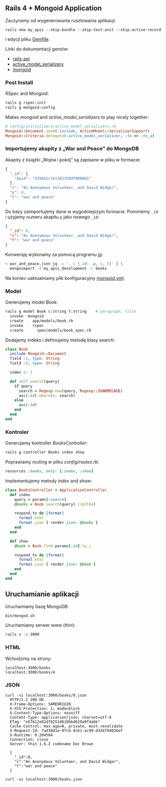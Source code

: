 ## Rails 4 + Mongoid Application

Zaczynamy od wygenerowania rusztowania aplikacji:

    rails new my_apis --skip-bundle --skip-test-unit --skip-active-record

i edycji pliku [Gemfile](Gemfile).

Linki do dokumentacji gemów:

* [rails-api](https://github.com/rails-api/rails-api)
* [active_model_serializers](https://github.com/rails-api/active_model_serializers)
* [mongoid](http://mongoid.org/en/mongoid/index.html)


### Post Install

RSpec and Mongoid:

```sh
rails g rspec:init
rails g mongoid:config
```

Makes *mongoid* and *active_model_serializers* to play nicely together:

```ruby
# config/initializers/active_model_serializers.rb
Mongoid::Document.send(:include, ActiveModel::SerializerSupport)
Mongoid::Criteria.delegate(:active_model_serializer, :to => :to_a)
```

### Importujemy akapity z „War and Peace” do MongoDB

Akapity z książki „Wojna i pokój” są zapisane w pliku w formacie:

```js
{
  "_id": {
    "$oid": "5356b2c7e1382350df000001"
  },
  "c": "An Anonymous Volunteer, and David Widger",
  "p": 0,
  "t": "war and peace"
}
```

Do bazy zaimportujemy dane w wygodniejszym formacie.
Pominiemy `_id` i użyjemy numeru akapitu `p` jako nowego `_id`:

```json
{
  "_id": 0,
  "c": "An Anonymous Volunteer, and David Widger",
  "t": "war and peace"
}
```

Konwersję wykonamy za pomocą programu [jq](http://stedolan.github.io/jq/):

```sh
< war_and_peace.json jq -c '. | {_id: .p, c, t}' | \
  mongoimport -d my_apis_development -c books
```
Na koniec uaktualniamy plik konfiguracyjny [mongoid.yml](config/mongoid.yml).


### Model

Generujemy model *Book*:

```sh
rails g model Book c:string t:string    # paragraph, title
  invoke  mongoid
  create    app/models/book.rb
  invoke    rspec
  create      spec/models/book_spec.rb
```

Dodajemy indeks i definiujemy metodę klasy *search*:

```ruby
class Book
  include Mongoid::Document
  field :c, type: String
  field :t, type: String

  index c: 1

  def self.search(query)
    if query
      search = Regexp.new(query, Regexp::IGNORECASE)
      asc(:id).where(c: search)
    else
      asc(:id)
    end
  end
end
```

### Kontroler

Generujemy kontroller *BooksController*:

```sh
rails g controller Books index show
```

Poprawiamy routing w pliku *config/routes.rb*:

```ruby
resources :books, only: [:index, :show]
```

Implementujemy metody *index* and *show*:

```ruby
class BooksController < ApplicationController
  def index
    query = params[:search]
    @books = Book.search(query).limit(4)

    respond_to do |format|
      format.html
      format.json { render json: @books }
    end
  end

  def show
    @book = Book.find params[:id].to_i

    respond_to do |format|
      format.html
      format.json { render json: @book }
    end
  end
end
```

## Uruchamianie aplikacji

Uruchamiamy bazę MongoDB:

```sh
bin/mongod.sh
```

Uruchamiamy serwer www (*thin*):

```sh
rails s -p 3000
```

### HTML

Wchodzimy na strony:

```
localhost:3000/books
localhost:3000/books/4
```

### JSON

```
curl -si localhost:3000/books/0.json
  HTTP/1.1 200 OK
  X-Frame-Options: SAMEORIGIN
  X-XSS-Protection: 1; mode=block
  X-Content-Type-Options: nosniff
  Content-Type: application/json; charset=utf-8
  ETag: "e5f612e82df8251d610bb4629a9f4abb"
  Cache-Control: max-age=0, private, must-revalidate
  X-Request-Id: 7ad38d1e-07cb-4c61-ac99-d344794026ef
  X-Runtime: 0.204584
  Connection: close
  Server: thin 1.6.2 codename Doc Brown

  {
    "_id":0,
    "c":"An Anonymous Volunteer, and David Widger",
    "t":"war and peace"
  }

curl -si localhost:3000/books.json
```

